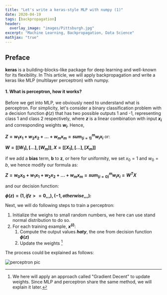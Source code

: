 ```yaml
---
title: "Let's write a keras-style MLP with numpy (1)"
date: 2020-04-19
tags: [backpropagation]
header:
  overlay_image: "images/Pittsburgh.jpg"
excerpt: "Machine Learning, Backpropagation, Data Science"
mathjax: "true"
---
```

## Preface

**keras** is a building-blocks-like package for deep learning and well-known for its flexibility. In This
article, we will apply backpropagation and write a keras like MLP (multilayer perceptron) with numpy.

#### 1. What is perceptron, how it works?

Before we get into MLP, we obviously need to understand what is perceptron.
For simplicity, let's consider a binary classification problem with a decision function $\phi(z)$ that
has two possible outputs 1 and -1, representing class 1 and class 2 respectively, where
**$z$** is a linear combination with input **$x_i$** and corresponding weights **$w_i$**. Hence,

**$Z = w_1x_1 + w_2x_2 + ... + w_mx_m = sum_(i=1)^m w_ix_i$** or:

**$W =  [[W_1], [...], [W_m]],
 X = [[X_1], [...], [X_m]]$**

 if we add a **bias** term, **b** to **z**, or here for uniformity, we set $x_0 = 1$ and
 $w_0 = b$, we hence modify our formula as:

**$Z = w_0x_0 + w_1x_1 + w_2x_2 + ... + w_mx_m = sum_(i=0)^m w_ix_i = W^TX$**

and our decision function:

**$\phi(z) = {(1,ifz>=0,,,),(-1,otherwise,,,):}$**


Next, we will do following steps to train a perceptron:
1. Initialize the weighs to small random numbers, we here can use stand normal distribution to do so.
2. For each training example, **$x^(i)$**:
    1. Compute the output values **$hat y$**, the one from decision function **$\phi(z)$**
    2. Update the weights [^1]


The process could be explained as follows:

![perceptron pic](/data_science/images/backpropagation/perceptron.png)



[^1]: We here will apply an approach called "Gradient Decent" to update weights. Since MLP
 and perceptron share the same method, we will explain it later.
